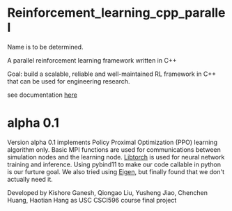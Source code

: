 # Reinforcement_learning_cpp_parallel
Name is to be determined.

A parallel reinforcement learning framework written in C++

Goal: build a scalable, reliable and well-maintained RL framework in C++ that can be used for engineering research.

see documentation [here](https://github.com/haotianh9/Reinforcement_learning_cpp_parallel/tree/main/doc/main.pdf)
# alpha 0.1
Version alpha 0.1 implements Policy Proximal Optimization (PPO) learning algorithm only. Basic MPI functions are used for communications between simulation nodes and the learning node. [Libtorch](https://pytorch.org/cppdocs/) is used for neural network training and inference. Using pybind11 to make our code callable in python is our furture goal. We also tried using [Eigen](https://eigen.tuxfamily.org/index.php?title=Main_Page), but finally found that we don't actually need it. 

Developed by Kishore Ganesh, Qiongao Liu, Yusheng Jiao, Chenchen Huang, Haotian Hang as USC CSCI596 course final project
